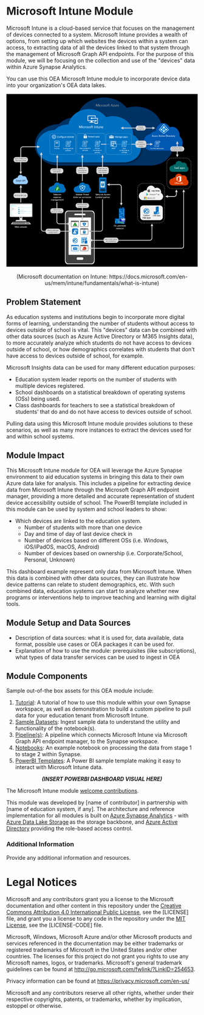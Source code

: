 # Microsoft Intune Module
Microsoft Intune is a cloud-based service that focuses on the management of devices connected to a system. Microsoft Intune provides a wealth of options, from setting up which websites the devices within a system can access, to extracting data of all the devices linked to that system through the management of Microsoft Graph API endpoints. For the purpose of this module, we will be focusing on the collection and use of the "devices" data within Azure Synapse Analytics. 

You can use this OEA Microsoft Intune module to incorporate device data into your organization's OEA data lakes.
 
 ![alt text](https://github.com/cstohlmann/oea-intune-module/blob/main/docs/images/Intune%20visual.png)
 <p align="center">
 <emp>
 (Microsoft documentation on Intune: https://docs.microsoft.com/en-us/mem/intune/fundamentals/what-is-intune) 
 </emp>
 </p>

## Problem Statement
As education systems and institutions begin to incorporate more digital forms of learning, understanding the number of students without access to devices outside of school is vital. This "devices" data can be combined with other data sources (such as Azure Active Directory or M365 Insights data), to more accurately analyze which students do not have access to devices outside of school, or how demographics correlates with students that don't have access to devices outside of school, for example. 

Microsoft Insights data can be used for many different education purposes:
  - Education system leader reports on the number of students with multiple devices registered.
  -	School dashboards on a statistical breakdown of operating systems (OSs) being used.
  -	Class dashboards for teachers to see a statistical breakdown of students’ that do and do not have access to devices outside of school.

Pulling data using this Microsoft Intune module provides solutions to these scenarios, as well as many more instances to extract the devices used for and within school systems.

## Module Impact 
This Microsoft Intune module for OEA will leverage the Azure Synapse environment to aid education systems in bringing this data to their own Azure data lake for analysis. This includes a pipeline for extracting device data from Microsoft Intune through the Microsoft Graph API endpoint manager, providing a more detailed and accurate representation of student device accessibility outside of school. The PowerBI template included in this module can be used by system and school leaders to show:

  - Which devices are linked to the education system.
     * Number of students with more than one device
     * Day and time of day of last device check in
     * Number of devices based on different OSs (i.e. Windows, iOS/iPadOS, macOS, Android)
     * Number of devices based on ownership (i.e. Corporate/School, Personal, Unknown)

This dashboard example represent only data from Microsoft Intune. When this data is combined with other data sources, they can illustrate how device patterns can relate to student demographics, etc. With such combined data, education systems can start to analyze whether new programs or interventions help to improve teaching and learning with digital tools.  

## Module Setup and Data Sources
 - Description of data sources: what it is used for, data available, data format, possible use cases or OEA packages it can be used for.
 - Explanation of how to use the module: prerequisites (like subscriptions), what types of data transfer services can be used to ingest in OEA
 
## Module Components
Sample out-of-the box assets for this OEA module include: 
1. [Tutorial](https://github.com/cstohlmann/oea-graph-api/blob/main/docs/documents/Graph%20Reports%20API%20Tutorial.pdf): A tutorial of how to use this module within your own Synapse workspace, as well as demonstration to build a custom pipeline to pull data for your education tenant from Microsoft Intune.
2. [Sample Datasets](https://github.com/cstohlmann/oea-intune-module/tree/main/datasets): Ingest sample data to understand the utility and functionality of the notebook(s).
3. [Pipeline(s)](https://github.com/cstohlmann/oea-intune-module/tree/main/pipelines): A pipeline which connects Microsoft Intune via Microsoft Graph API endpoint manager, to the Synapse workspace.
4. [Notebooks](https://github.com/cstohlmann/oea-intune-module/tree/main/notebooks): An example notebook on processing the data from stage 1 to stage 2 within Synapse. 
5. [PowerBI Templates](https://github.com/cstohlmann/oea-intune-module/tree/main/powerbi): A Power BI sample template making it easy to interact with Microsoft Intune data.

 <p align="center">
 <strong><em> (INSERT POWERBI DASHBOARD VISUAL HERE) </strong></em>
 </p>
 
The Microsoft Intune module [welcome contributions](https://github.com/microsoft/OpenEduAnalytics/blob/main/CONTRIBUTING.md).

This module was developed by [name of contributor] in partnership with [name of education system, if any]. The architecture and reference implementation for all modules is built on [Azure Synapse Analytics](https://azure.microsoft.com/en-us/services/synapse-analytics/) - with [Azure Data Lake Storage](https://docs.microsoft.com/en-us/azure/storage/blobs/data-lake-storage-introduction) as the storage backbone, and [Azure Active Directory](https://azure.microsoft.com/en-us/services/active-directory/) providing the role-based access control.

### Additional Information
Provide any additional information and resources.

# Legal Notices
Microsoft and any contributors grant you a license to the Microsoft documentation and other content in this repository under the [Creative Commons Attribution 4.0 International Public License](https://creativecommons.org/licenses/by/4.0/legalcode), see the [LICENSE] file, and grant you a license to any code in the repository under the [MIT License](https://opensource.org/licenses/MIT), see the [LICENSE-CODE] file.

Microsoft, Windows, Microsoft Azure and/or other Microsoft products and services referenced in the documentation may be either trademarks or registered trademarks of Microsoft in the United States and/or other countries. The licenses for this project do not grant you rights to use any Microsoft names, logos, or trademarks. Microsoft's general trademark guidelines can be found at http://go.microsoft.com/fwlink/?LinkID=254653.

Privacy information can be found at https://privacy.microsoft.com/en-us/

Microsoft and any contributors reserve all other rights, whether under their respective copyrights, patents, or trademarks, whether by implication, estoppel or otherwise.
